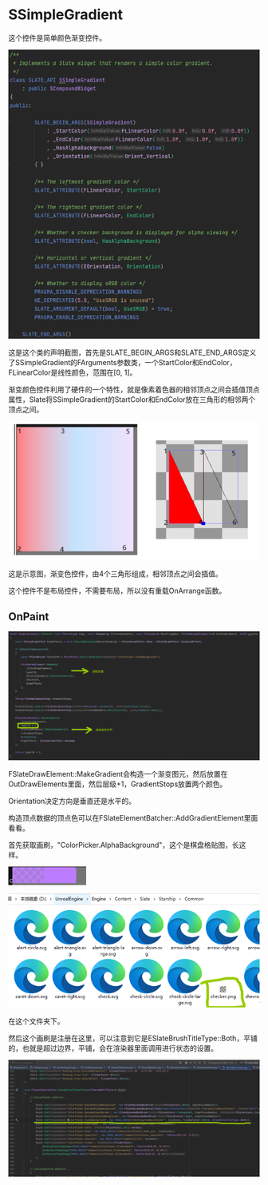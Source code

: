 # SSimpleGradient



这个控件是简单颜色渐变控件。

![](_static/Image/Slate/SSimpleGradient.png)

这是这个类的声明截图，首先是SLATE_BEGIN_ARGS和SLATE_END_ARGS定义了SSimpleGradient的FArguments参数类，一个StartColor和EndColor，FLinearColor是线性颜色，范围在[0, 1]。



渐变颜色控件利用了硬件的一个特性，就是像素着色器的相邻顶点之间会插值顶点属性，Slate将SSimpleGradient的StartColor和EndColor放在三角形的相邻两个顶点之间。



![](_static/Image/Slate/SimpleGradient.png)

这是示意图，渐变色控件，由4个三角形组成，相邻顶点之间会插值。



这个控件不是布局控件，不需要布局，所以没有重载OnArrange函数。



## OnPaint

![](_static/Image/Slate/SSimpleGradient_OnPaint.png)



FSlateDrawElement::MakeGradient会构造一个渐变图元，然后放置在OutDrawElements里面，然后层级+1，GradientStops放置两个颜色。

Orientation决定方向是垂直还是水平的。



构造顶点数据的顶点色可以在FSlateElementBatcher::AddGradientElement里面看看。



首先获取画刷，"ColorPicker.AlphaBackground"，这个是棋盘格贴图，长这样。

![image-20230607220051311](_static/Image/Slate/SSimpleGradient_ChessBoardGrid.png)

![](_static/Image/Slate/SSimpleGradient_Checker.png)

在这个文件夹下。



然后这个画刷是注册在这里，可以注意到它是ESlateBrushTitleType::Both，平铺的，也就是超过边界，平铺，会在渲染器里面调用进行状态的设置。

![](_static/Image/Slate/SSimpleGradient_AlphaBackground.png)













